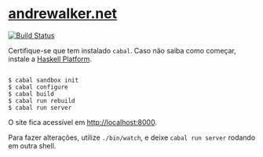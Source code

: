 # [andrewalker.net](https://andrewalker.net)
[![Build Status](https://travis-ci.org/andrewalker/hakyll-awn.svg)](https://travis-ci.org/andrewalker/hakyll-awn)

Certifique-se que tem instalado ``cabal``. Caso não saiba como começar, instale
a [Haskell Platform](https://www.haskell.org/platform/).

``` shell

$ cabal sandbox init
$ cabal configure
$ cabal build
$ cabal run rebuild
$ cabal run server

```

O site fica acessível em [http://localhost:8000](http://localhost:8000).

Para fazer alterações, utilize `./bin/watch`, e deixe `cabal run server` rodando
em outra shell.
